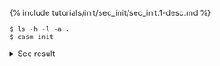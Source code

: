{% include tutorials/init/sec_init/sec_init.1-desc.md %}
```
$ ls -h -l -a .
$ casm init
```
<details><summary markdown="span">See result</summary>

```
$ ls -h -l -a .
total 8
drwxr-xr-x  8 bpuchala  staff   256B Apr 29 16:31 .
drwxr-xr-x  5 bpuchala  staff   160B Apr 29 16:31 ..
drwxr-xr-x  4 bpuchala  staff   128B Apr 29 16:31 .casm
drwxr-xr-x  3 bpuchala  staff    96B Apr 29 16:31 basis_sets
drwxr-xr-x  3 bpuchala  staff    96B Apr 29 16:31 cluster_expansions
-rw-r--r--  1 bpuchala  staff   815B Apr 29 16:31 prim.json
drwxr-xr-x  5 bpuchala  staff   160B Apr 29 16:31 symmetry
drwxr-xr-x  3 bpuchala  staff    96B Apr 29 16:31 training_data
$ casm init
Already in a casm project.
```
</details>
<br>
